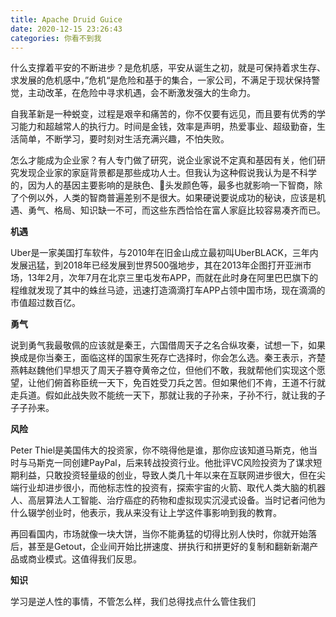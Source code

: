 ```yaml
---
title: Apache Druid Guice
date: 2020-12-15 23:26:43
categories: 你看不到我
---
```


什么支撑着平安的不断进步？是危机感，平安从诞生之初，就是可保持着求生存、求发展的危机感中，”危机“是危险和基于的集合，一家公司，不满足于现状保持警觉，主动改革，在危险中寻求机遇，会不断激发强大的生命力。

自我革新是一种蜕变，过程是艰辛和痛苦的，你不仅要有远见，而且要有优秀的学习能力和超越常人的执行力。时间是金钱，效率是声明，热爱事业、超级勤奋，生活简单，不断学习，要时刻对生活充满兴趣，不怕失败。

怎么才能成为企业家？有人专门做了研究，说企业家说不定真和基因有关，他们研究发现企业家的家庭背景都是那些成功人士。但我认为这种假说我认为是不科学的，因为人的基因主要影响的是肤色、头发颜色等，最多也就影响一下智商，除了个例以外，人类的智商普遍差别不是很大。如果硬说要说成功的秘诀，应该是机遇、勇气、格局、知识缺一不可，而这些东西恰恰在富人家庭比较容易凑齐而已。

**机遇**

Uber是一家美国打车软件，与2010年在旧金山成立最初叫UberBLACK，三年内发展迅猛，到2018年已经发展到世界500强地步，其在2013年企图打开亚洲市场，13年2月，次年7月在北京三里屯发布APP，而就在此时身在阿里巴巴旗下的程维就发现了其中的蛛丝马迹，迅速打造滴滴打车APP占领中国市场，现在滴滴的市值超过数百亿。


**勇气**

说到勇气我最敬佩的应该就是秦王，六国借周天子之名合纵攻秦，试想一下，如果换成是你当秦王，面临这样的国家生死存亡选择时，你会怎么选。秦王表示，齐楚燕韩赵魏他们早想灭了周天子篡夺黄帝之位，但他们不敢，我就帮他们实现这个愿望，让他们俯首称臣统一天下，免百姓受刀兵之苦。但如果他们不肯，王道不行就走兵道。假如此战失败不能统一天下，那就让我的子孙来，子孙不行，就让我的子子子孙来。

**风险**

Peter Thiel是美国伟大的投资家，你不晓得他是谁，那你应该知道马斯克，他当时与马斯克一同创建PayPal，后来转战投资行业。他批评VC风险投资为了谋求短期利益，只敢投资轻量级的创业，导致人类几十年以来在互联网进步很大，但在尖端行业却进步很小，而他标志性的投资有，探索宇宙的火箭、取代人类大脑的机器人、高层算法人工智能、治疗癌症的药物和虚拟现实沉浸式设备。当时记者问他为什么辍学创业时，他表示，我从来没有让上学这件事影响到我的教育。

再回看国内，市场就像一块大饼，当你不能勇猛的切得比别人快时，你就开始落后，甚至是Getout，企业间开始比拼速度、拼执行和拼更好的复制和翻新新潮产品或商业模式。这值得我们反思。

**知识**

学习是逆人性的事情，不管怎么样，我们总得找点什么管住我们


